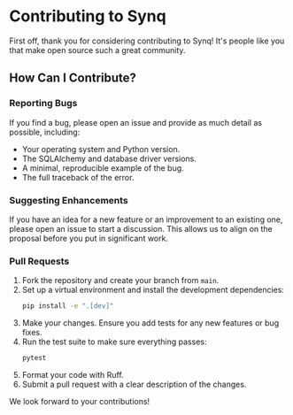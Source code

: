 # Contributing to Synq

First off, thank you for considering contributing to Synq! It's people like you that make open source such a great community.

## How Can I Contribute?

### Reporting Bugs
If you find a bug, please open an issue and provide as much detail as possible, including:
* Your operating system and Python version.
* The SQLAlchemy and database driver versions.
* A minimal, reproducible example of the bug.
* The full traceback of the error.

### Suggesting Enhancements
If you have an idea for a new feature or an improvement to an existing one, please open an issue to start a discussion. This allows us to align on the proposal before you put in significant work.

### Pull Requests
1.  Fork the repository and create your branch from `main`.
2.  Set up a virtual environment and install the development dependencies:
    ```bash
    pip install -e ".[dev]"
    ```
3.  Make your changes. Ensure you add tests for any new features or bug fixes.
4.  Run the test suite to make sure everything passes:
    ```bash
    pytest
    ```
5.  Format your code with Ruff.
6.  Submit a pull request with a clear description of the changes.

We look forward to your contributions!
